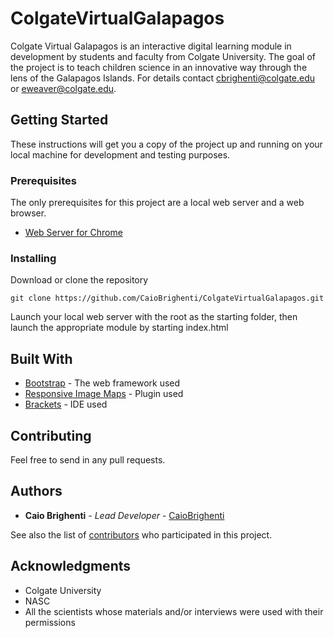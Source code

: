 # ColgateVirtualGalapagos

Colgate Virtual Galapagos is an interactive digital learning module in development by students and faculty from Colgate University. The goal of the project is to teach children science in an innovative way through the lens of the Galapagos Islands. For details contact cbrighenti@colgate.edu or eweaver@colgate.edu.

## Getting Started

These instructions will get you a copy of the project up and running on your local machine for development and testing purposes.

### Prerequisites

The only prerequisites for this project are a local web server and a web browser.

* [Web Server for Chrome](https://chrome.google.com/webstore/detail/web-server-for-chrome/ofhbbkphhbklhfoeikjpcbhemlocgigb?hl=en)

### Installing

Download or clone the repository

```
git clone https://github.com/CaioBrighenti/ColgateVirtualGalapagos.git
```

Launch your local web server with the root as the starting folder, then launch the appropriate module by starting index.html

## Built With

* [Bootstrap](http://www.dropwizard.io/1.0.2/docs/) - The web framework used
* [Responsive Image Maps](https://maven.apache.org/) - Plugin used
* [Brackets](https://brackets.io) - IDE used

## Contributing

Feel free to send in any pull requests.

## Authors

* **Caio Brighenti** - *Lead Developer* - [CaioBrighenti](https://github.com/CaioBrighenti)

See also the list of [contributors](https://github.com/your/project/contributors) who participated in this project.

## Acknowledgments

* Colgate University
* NASC
* All the scientists whose materials and/or interviews were used with their permissions
